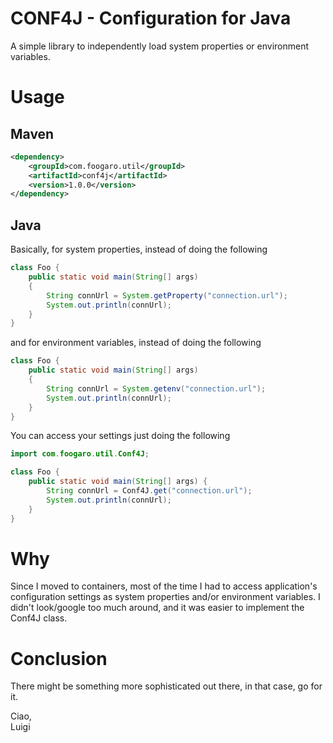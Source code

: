 # CONF4J - Configuration for Java
A simple library to independently load system properties or environment variables.

# Usage

## Maven
```xml
<dependency>
    <groupId>com.foogaro.util</groupId>
    <artifactId>conf4j</artifactId>
    <version>1.0.0</version>
</dependency>
```

## Java
Basically, for system properties, instead of doing the following
```java
class Foo {
    public static void main(String[] args)
    {
        String connUrl = System.getProperty("connection.url");
        System.out.println(connUrl);
    }
}
```
and for environment variables, instead of doing the following
```java
class Foo {
    public static void main(String[] args)
    {
        String connUrl = System.getenv("connection.url");
        System.out.println(connUrl);
    }
}
```

You can access your settings just doing the following

```java
import com.foogaro.util.Conf4J;

class Foo {
    public static void main(String[] args) {
        String connUrl = Conf4J.get("connection.url");
        System.out.println(connUrl);
    }
}
```

# Why

Since I moved to containers, most of the time I had to access application's configuration settings as system properties and/or environment variables.
I didn't look/google too much around, and it was easier to implement the Conf4J class.

# Conclusion
There might be something more sophisticated out there, in that case, go for it.

Ciao,<br>
Luigi
